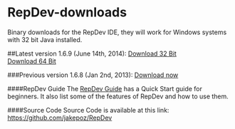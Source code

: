RepDev-downloads
================

Binary downloads for the RepDev IDE, they will work for Windows systems with 32 bit Java installed.

##Latest version 1.6.9 (June 14th, 2014):
<a href="https://github.com/jakepoz/RepDev-downloads/raw/master/RepDev-1.6.9.zip">Download 32 Bit</a><BR>
<a href="https://github.com/jakepoz/RepDev-downloads/raw/master/RepDev-1.6.9_64Bit.zip">Download 64 Bit</a>


###Previous version 1.6.8 (Jan 2nd, 2013): <a href="https://github.com/jakepoz/RepDev-downloads/raw/master/repdev-1.6.8.zip">Download now</a>


####RepDev Guide
The <a href="https://github.com/jakepoz/RepDev-downloads/raw/master/RepDev_Guide.pdf">RepDev Guide</a> has a Quick Start guide for beginners.  It also list some of the features of RepDev and how to use them.

####Source Code
Source Code is available at this link:
https://github.com/jakepoz/RepDev

